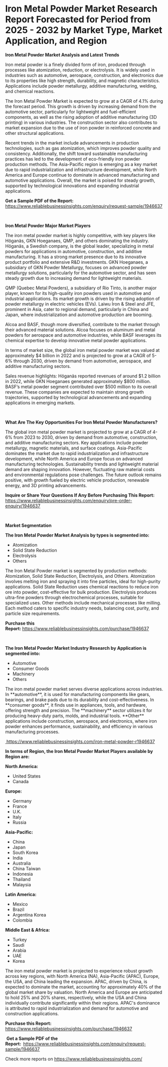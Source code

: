 <p><h1>Iron Metal Powder Market Research Report Forecasted for Period from 2025 -  2032 by Market Type, Market Application, and Region</h1></p><p><strong>Iron Metal Powder Market Analysis and Latest Trends</strong></p>
<p><p>Iron metal powder is a finely divided form of iron, produced through processes like atomization, reduction, or electrolysis. It is widely used in industries such as automotive, aerospace, construction, and electronics due to its properties like high strength, durability, and magnetic characteristics. Applications include powder metallurgy, additive manufacturing, welding, and chemical reactions.</p><p>The Iron Metal Powder Market is expected to grow at a CAGR of 4.1% during the forecast period. This growth is driven by increasing demand from the automotive sector, particularly for lightweight and fuel-efficient components, as well as the rising adoption of additive manufacturing (3D printing) in various industries. The construction sector also contributes to market expansion due to the use of iron powder in reinforced concrete and other structural applications.</p><p>Recent trends in the market include advancements in production technologies, such as gas atomization, which improves powder quality and consistency. Additionally, the shift toward sustainable manufacturing practices has led to the development of eco-friendly iron powder production methods. The Asia-Pacific region is emerging as a key market due to rapid industrialization and infrastructure development, while North America and Europe continue to dominate in advanced manufacturing and automotive applications. Overall, the market is poised for steady growth, supported by technological innovations and expanding industrial applications.</p></p>
<p><strong>Get a Sample PDF of the Report:&nbsp;</strong> <a href="https://www.reliablebusinessinsights.com/enquiry/request-sample/1946637?utm_campaign=1558&utm_medium=2&utm_source=Github&utm_content=ia&utm_term=25012025&utm_id=iron-metal-powder">https://www.reliablebusinessinsights.com/enquiry/request-sample/1946637</a></p>
<p>&nbsp;</p>
<p><strong>Iron Metal Powder Major Market Players</strong></p>
<p><p>The iron metal powder market is highly competitive, with key players like Höganäs, GKN Hoeganaes, QMP, and others dominating the industry. Höganäs, a Swedish company, is the global leader, specializing in metal powders for applications in automotive, construction, and additive manufacturing. It has a strong market presence due to its innovative product portfolio and extensive R&D investments. GKN Hoeganaes, a subsidiary of GKN Powder Metallurgy, focuses on advanced powder metallurgy solutions, particularly for the automotive sector, and has seen steady growth due to increasing demand for lightweight materials.</p><p>QMP (Quebec Metal Powders), a subsidiary of Rio Tinto, is another major player, known for its high-quality iron powders used in automotive and industrial applications. Its market growth is driven by the rising adoption of powder metallurgy in electric vehicles (EVs). Laiwu Iron & Steel and JFE, prominent in Asia, cater to regional demand, particularly in China and Japan, where industrialization and automotive production are booming.</p><p>Alcoa and BASF, though more diversified, contribute to the market through their advanced material solutions. Alcoa focuses on aluminum and metal powders for aerospace and automotive industries, while BASF leverages its chemical expertise to develop innovative metal powder applications.</p><p>In terms of market size, the global iron metal powder market was valued at approximately $4 billion in 2022 and is projected to grow at a CAGR of 5-6% through 2030, driven by demand from automotive, aerospace, and additive manufacturing sectors.</p><p>Sales revenue highlights: Höganäs reported revenues of around $1.2 billion in 2022, while GKN Hoeganaes generated approximately $800 million. BASF’s metal powder segment contributed over $500 million to its overall revenue. These companies are expected to maintain strong growth trajectories, supported by technological advancements and expanding applications in emerging markets.</p></p>
<p>&nbsp;</p>
<p><strong>What Are The Key Opportunities For Iron Metal Powder Manufacturers?</strong></p>
<p><p>The global iron metal powder market is projected to grow at a CAGR of 4-6% from 2023 to 2030, driven by demand from automotive, construction, and additive manufacturing sectors. Key applications include powder metallurgy, magnetic materials, and surface coatings. Asia-Pacific dominates the market due to rapid industrialization and infrastructure development, while North America and Europe focus on advanced manufacturing technologies. Sustainability trends and lightweight material demand are shaping innovation. However, fluctuating raw material costs and environmental regulations pose challenges. The future outlook remains positive, with growth fueled by electric vehicle production, renewable energy, and 3D printing advancements.</p></p>
<p><strong>Inquire or Share Your Questions If Any Before Purchasing This Report:</strong> <a href="https://www.reliablebusinessinsights.com/enquiry/pre-order-enquiry/1946637?utm_campaign=1558&utm_medium=2&utm_source=Github&utm_content=ia&utm_term=25012025&utm_id=iron-metal-powder">https://www.reliablebusinessinsights.com/enquiry/pre-order-enquiry/1946637</a></p>
<p>&nbsp;</p>
<p><strong>Market Segmentation</strong></p>
<p><strong>The Iron Metal Powder Market Analysis by types is segmented into:</strong></p>
<p><ul><li>Atomization</li><li>Solid State Reduction</li><li>Electrolysis</li><li>Others</li></ul></p>
<p><p>The Iron Metal Powder market is segmented by production methods: Atomization, Solid State Reduction, Electrolysis, and Others. Atomization involves melting iron and spraying it into fine particles, ideal for high-purity applications. Solid State Reduction uses chemical reactions to reduce iron ore into powder, cost-effective for bulk production. Electrolysis produces ultra-fine powders through electrochemical processes, suitable for specialized uses. Other methods include mechanical processes like milling. Each method caters to specific industry needs, balancing cost, purity, and particle size requirements.</p></p>
<p><strong>Purchase this Report:&nbsp;</strong><a href="https://www.reliablebusinessinsights.com/purchase/1946637?utm_campaign=1558&utm_medium=2&utm_source=Github&utm_content=ia&utm_term=25012025&utm_id=iron-metal-powder">https://www.reliablebusinessinsights.com/purchase/1946637</a></p>
<p>&nbsp;</p>
<p><strong>The Iron Metal Powder Market Industry Research by Application is segmented into:</strong></p>
<p><ul><li>Automotive</li><li>Consumer Goods</li><li>Machinery</li><li>Others</li></ul></p>
<p><p>The iron metal powder market serves diverse applications across industries. In **automotive**, it is used for manufacturing components like gears, bearings, and brake pads due to its durability and cost-effectiveness. In **consumer goods**, it finds use in appliances, tools, and hardware, offering strength and precision. The **machinery** sector utilizes it for producing heavy-duty parts, molds, and industrial tools. **Other** applications include construction, aerospace, and electronics, where iron powder enhances performance, sustainability, and efficiency in various manufacturing processes.</p></p>
<p><a href="https://www.reliablebusinessinsights.com/iron-metal-powder-r1946637?utm_campaign=1558&utm_medium=2&utm_source=Github&utm_content=ia&utm_term=25012025&utm_id=iron-metal-powder">&nbsp;https://www.reliablebusinessinsights.com/iron-metal-powder-r1946637</a></p>
<p><strong>In terms of Region, the Iron Metal Powder Market Players available by Region are:</strong></p>
<p>
    <p> <strong> North America: </strong>
        <ul>
            <li>United States</li>
            <li>Canada</li>
        </ul>
        </p> 
    <p> <strong> Europe: </strong>
        <ul>
            <li>Germany</li>
            <li>France</li>
            <li>U.K.</li>
            <li>Italy</li>
            <li>Russia</li>
        </ul>
        </p> 
    <p> <strong> Asia-Pacific: </strong>
        <ul>
            <li>China</li>
            <li>Japan</li>
            <li>South Korea</li>
            <li>India</li>
            <li>Australia</li>
            <li>China Taiwan</li>
            <li>Indonesia</li>
            <li>Thailand</li>
            <li>Malaysia</li>
        </ul>
        </p> 
    <p> <strong> Latin America: </strong>
        <ul>
            <li>Mexico</li>
            <li>Brazil</li>
            <li>Argentina Korea</li>
            <li>Colombia</li>
        </ul>
        </p> 
    <p> <strong> Middle East & Africa: </strong>
        <ul>
            <li>Turkey</li>
            <li>Saudi</li>
            <li>Arabia</li>
            <li>UAE</li>
            <li>Korea</li>
        </ul>
    </p>
    </p>
<p><p>The iron metal powder market is projected to experience robust growth across key regions, with North America (NA), Asia-Pacific (APAC), Europe, the USA, and China leading the expansion. APAC, driven by China, is expected to dominate the market, accounting for approximately 40% of the global market share by valuation. North America and Europe are anticipated to hold 25% and 20% shares, respectively, while the USA and China individually contribute significantly within their regions. APAC's dominance is attributed to rapid industrialization and demand for automotive and construction applications.</p></p>
<p><strong>Purchase this Report: </strong><a href="https://www.reliablebusinessinsights.com/purchase/1946637?utm_campaign=1558&utm_medium=2&utm_source=Github&utm_content=ia&utm_term=25012025&utm_id=iron-metal-powder">https://www.reliablebusinessinsights.com/purchase/1946637</a></p>
<p>&nbsp;<strong>Get a Sample PDF of the Report:&nbsp;&nbsp;</strong><a href="https://www.reliablebusinessinsights.com/enquiry/request-sample/1946637?utm_campaign=1558&utm_medium=2&utm_source=Github&utm_content=ia&utm_term=25012025&utm_id=iron-metal-powder">https://www.reliablebusinessinsights.com/enquiry/request-sample/1946637</a></p>
<p><strong></strong></p>
<p>Check more reports on <a href="https://www.reliablebusinessinsights.com/?utm_campaign=1558&utm_medium=2&utm_source=Github&utm_content=ia&utm_term=25012025&utm_id=iron-metal-powder">https://www.reliablebusinessinsights.com/</a></p>